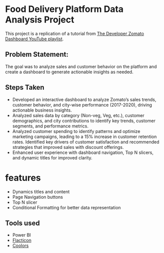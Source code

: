 # Food Delivery Platform Data Analysis Project
This project is a replication of a tutorial from [The Developer Zomato Dashboard YouTube playlist](https://www.youtube.com/playlist?list=PLVOfSd1Syc0F1znuGJJb1lmQm7ff3BLxh).

## Problem Statement:
The goal was to analyze sales and customer behavior on the platform and create a dashboard to generate actionable insights as needed.

## Steps Taken
  *	Developed an interactive dashboard to analyze Zomato’s sales trends, customer behavior, and city-wise performance (2017-2020), driving actionable business insights.
  *	Analyzed sales data by category (Non-veg, Veg, etc.), customer demographics, and city contributions to identify key trends, customer segments, and performance metrics.
  *	Analyzed customer spending to identify patterns and optimize marketing campaigns, leading to a 15% increase in customer retention rates. Identified key drivers of customer satisfaction and recommended strategies that improved sales with discount offerings.
  *	Enhanced user experience with dashboard navigation, Top N slicers, and dynamic titles for improved clarity.
# features
 * Dynamics titles and content
 * Page Navigation buttons
 * Top N slicer
 * Conditional Formatting for better data representation
## Tools used
  * Power BI
  * [Flacticon](https://www.flaticon.com/)
  * [Coolors](https://coolors.co/palettes/trending)

